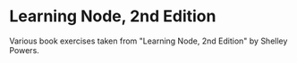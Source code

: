 # Learning Node, 2nd Edition

Various book exercises taken from "Learning Node, 2nd Edition" by Shelley Powers.
